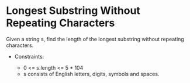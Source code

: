 # Longest Substring Without Repeating Characters

Given a string s, find the length of the longest substring without repeating characters.

-   Constraints:

    -   0 <= s.length <= 5 \* 104
    -   s consists of English letters, digits, symbols and spaces.
